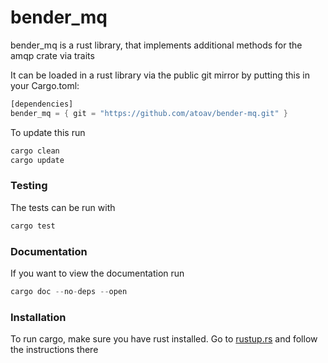 # bender_mq

bender_mq is a rust library, that implements additional methods for the
amqp crate via traits

It can be loaded in a rust library via the public git mirror by putting this in your Cargo.toml:
```rust
[dependencies]
bender_mq = { git = "https://github.com/atoav/bender-mq.git" }
```
To update this run
```rust
cargo clean
cargo update
```

### Testing
The tests can be run with
```rust
cargo test
```

### Documentation
If you want to view the documentation run
```rust
cargo doc --no-deps --open
```

### Installation
To run cargo, make sure you have rust installed. Go to [rustup.rs](http://rustup.rs) and follow the instructions there

